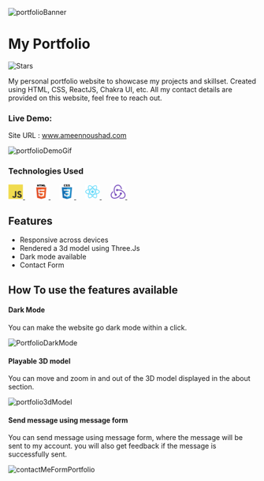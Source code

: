 
![portfolioBanner](https://user-images.githubusercontent.com/86822695/188012292-786d5750-9a0e-4ff3-8c1c-660926b5af76.PNG)

# My Portfolio
![Stars](https://img.shields.io/ore/stars/stars)

My personal portfolio website to showcase my projects and skillset. Created using HTML, CSS, ReactJS, Chakra UI, etc. All my contact details are provided on this website, feel free to reach out.

### Live Demo:

Site URL : www.ameennoushad.com

![portfolioDemoGif](https://user-images.githubusercontent.com/86822695/188013004-29dc3860-5b11-4d29-8d32-5bc0d461f3f1.gif)


### Technologies Used

<a href="https://developer.mozilla.org/en-US/docs/Web/JavaScript" target="_blank" rel="noreferrer"> <img src="https://raw.githubusercontent.com/devicons/devicon/master/icons/javascript/javascript-original.svg" alt="javascript" width="30" height="30"/> </a>  &emsp;   <a href="https://www.w3.org/html/" target="_blank" rel="noreferrer"> <img src="https://raw.githubusercontent.com/devicons/devicon/master/icons/html5/html5-original-wordmark.svg" alt="html5" width="30" height="30"/> </a>  &emsp;   <a href="https://www.w3schools.com/css/" target="_blank" rel="noreferrer"> <img src="https://raw.githubusercontent.com/devicons/devicon/master/icons/css3/css3-original-wordmark.svg" alt="css3" width="30" height="30"/> </a>  &emsp;  <a href="https://reactjs.org/" target="_blank" rel="noreferrer"> <img src="https://raw.githubusercontent.com/devicons/devicon/master/icons/react/react-original.svg" alt="css3" width="30" height="30"/> </a>  &emsp;  <a href="https://redux.js.org/" target="_blank" rel="noreferrer"> <img src="https://raw.githubusercontent.com/devicons/devicon/master/icons/redux/redux-original.svg" alt="css3" width="30" height="30"/> </a>  &emsp;       
 
## Features

- Responsive across devices
- Rendered a 3d model using Three.Js
- Dark mode available
- Contact Form

## How To use the features available
 
#### Dark Mode

You can make the website go dark mode within a click.

![PortfolioDarkMode](https://user-images.githubusercontent.com/86822695/188013735-204b1710-a3c9-43a0-be2f-681f7d0a4005.gif)

#### Playable 3D model 

You can move and zoom in and out of the 3D model displayed in the about section.

![portfolio3dModel](https://user-images.githubusercontent.com/86822695/188014060-df0c9271-f136-4e7e-96ae-ab282a287277.gif)


#### Send message using message form

You can send message using message form, where the message will be sent to my account. you will also get feedback if the message is successfully sent.

![contactMeFormPortfolio](https://user-images.githubusercontent.com/86822695/188014344-60a2682b-e665-4e9b-8392-5070a4dbe8de.gif)




